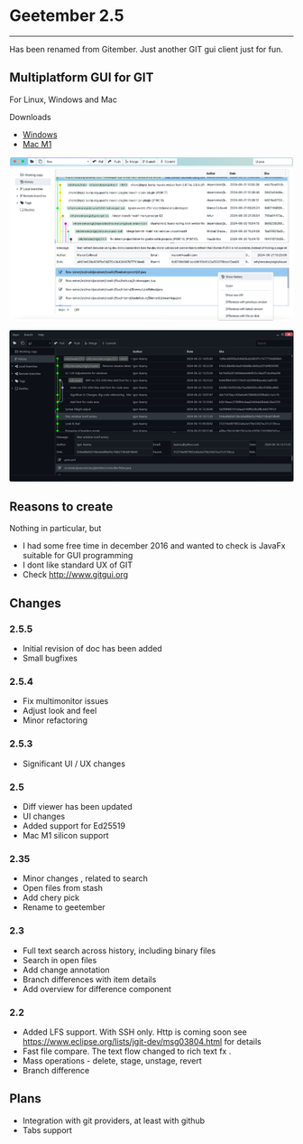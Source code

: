 # Geetember 2.5
---
Has been renamed from Gitember. Just another GIT gui client just for fun. 

## Multiplatform GUI for GIT

For Linux, Windows and Mac

Downloads
 * [Windows](http://gitgui.org/Gitember2.5.msi)
 * [Mac M1](http://gitgui.org/Gitember2.5.dmg)
 

![Mac Version](site/assets/img/gallery/gallery-1.png)


![Gitember](site/assets/img/gallery/gallery-4.png)

## Reasons to create 

Nothing in particular, but 
 * I had some free time in december 2016 and wanted to check is JavaFx suitable for GUI programming
 * I dont like standard UX of GIT
 * Check http://www.gitgui.org

## Changes


### 2.5.5
* Initial revision of doc has been added
* Small bugfixes

### 2.5.4
* Fix multimonitor issues
* Adjust look and feel
* Minor refactoring

### 2.5.3
* Significant UI / UX changes 

### 2.5 
 * Diff viewer has been updated
 * UI changes
 * Added support for Ed25519
 * Mac M1 silicon support

### 2.35
 * Minor changes , related to search 
 * Open files from stash 
 * Add chery pick 
 * Rename to geetember 

### 2.3
 * Full text search across history, including binary files
 * Search in open files
 * Add change annotation
 * Branch differences with item details
 * Add overview for difference component 

### 2.2
 * Added LFS support. With SSH only. Http is coming soon see  https://www.eclipse.org/lists/jgit-dev/msg03804.html for details
 * Fast file compare. The text flow changed to rich text fx .
 * Mass operations - delete, stage, unstage, revert
 * Branch difference

 

## Plans 

 * Integration with git providers, at least with github
 * Tabs support

